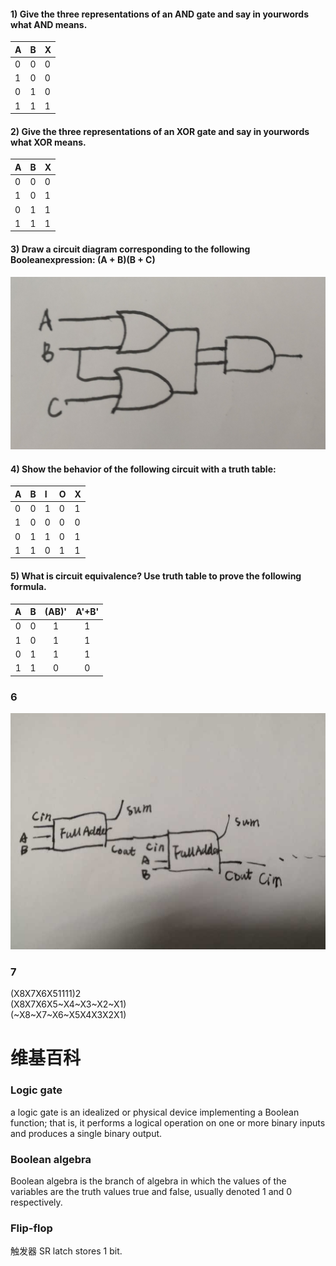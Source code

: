 #### 1) Give the three representations of an AND gate and say in yourwords what AND means.   

|A|B|X|
|:--|:--|:--|
|0|0|0|
|1|0|0|
|0|1|0|
|1|1|1|

#### 2) Give the three representations of an XOR gate and say in yourwords what XOR means.  

|A|B|X|
|:--|:--|:--|
|0|0|0|
|1|0|1|
|0|1|1|
|1|1|1|

#### 3) Draw a circuit diagram corresponding to the following Booleanexpression: (A + B)(B + C)  

![](images/logic.jpg)

#### 4) Show the behavior of the following circuit with a truth table:  

|A|B|I|O|X|
|:--|:--|:--|:-|:-|
|0|0|1|0|1|
|1|0|0|0|0|
|0|1|1|0|1|
|1|1|0|1|1|

#### 5) What is circuit equivalence? Use truth table to prove the following formula.  

|A|B|(AB)'|A'+B'|
|:--:|:--:|:--:|:-:|
|0|0|1|1|
|1|0|1|1|
|0|1|1|1|
|1|1|0|0|

### 6  
![](images/logical1.jpg)

### 7 
(X8X7X6X51111)2  
(X8X7X6X5~X4~X3~X2~X1)  
(~X8~X7~X6~X5X4X3X2X1)

# 维基百科  
### Logic gate  
a logic gate is an idealized or physical device implementing a Boolean function; that is, it performs a logical operation on one or more binary inputs and produces a single binary output.  

### Boolean algebra  
Boolean algebra is the branch of algebra in which the values of the variables are the truth values true and false, usually denoted 1 and 0 respectively.   

### Flip-flop  
触发器
SR latch stores 1 bit.